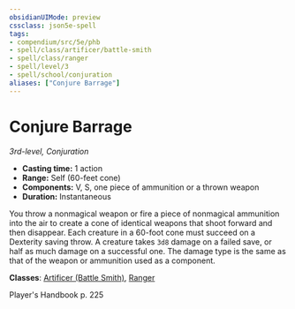 ```yaml
---
obsidianUIMode: preview
cssclass: json5e-spell
tags:
- compendium/src/5e/phb
- spell/class/artificer/battle-smith
- spell/class/ranger
- spell/level/3
- spell/school/conjuration
aliases: ["Conjure Barrage"]
---
```

# Conjure Barrage
*3rd-level, Conjuration*  

- **Casting time:** 1 action
- **Range:** Self (60-feet cone)
- **Components:** V, S, one piece of ammunition or a thrown weapon
- **Duration:** Instantaneous

You throw a nonmagical weapon or fire a piece of nonmagical ammunition into the air to create a cone of identical weapons that shoot forward and then disappear. Each creature in a 60-foot cone must succeed on a Dexterity saving throw. A creature takes `3d8` damage on a failed save, or half as much damage on a successful one. The damage type is the same as that of the weapon or ammunition used as a component.

**Classes**: [Artificer (Battle Smith)](../classes/artificer-battle-smith-tce.md#), [Ranger](../classes/ranger.md#)

Player's Handbook p. 225